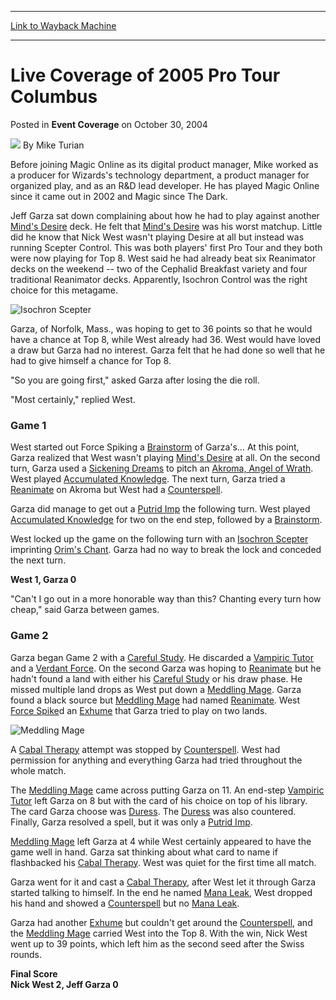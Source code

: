 
---
[Link to Wayback Machine](https://web.archive.org/web/20220128124649/https://magic.wizards.com/en/articles/archive/event-coverage/live-coverage-2005-pro-tour-columbus-2004-10-30-11)

[_metadata_:author]:- "Mike Turian"
[_metadata_:description]:- "Jeff Garza sat down complaining about how he had to play against another Mind's Desire deck. He felt that Mind's Desire was his worst matchup. Little did he know that Nick West wasn't playing Desire at all but instead was running Scepter Control. This was both players' first Pro Tour and they both were now playing for Top 8. West said he had already beat six Reanimator decks"
[_metadata_:generator]:- "Drupal 7 (http://drupal.org)"
[_metadata_:node]:- "546026"
[_metadata_:publish_date]:- "2004-10-30"
[_metadata_:source]:- "div-main-content"
[_metadata_:title]:- "Live Coverage of 2005 Pro Tour Columbus"
[_metadata_:wayback_capture_timestamp]:- "2022-01-28 12:46:49"
[_metadata_:wayback_raw_url]:- "https://web.archive.org/web/20220128124649id_/https://magic.wizards.com/en/articles/archive/event-coverage/live-coverage-2005-pro-tour-columbus-2004-10-30-11"
[_metadata_:wayback_url]:- "https://magic.wizards.com/en/articles/archive/event-coverage/live-coverage-2005-pro-tour-columbus-2004-10-30-11"
---


Live Coverage of 2005 Pro Tour Columbus
=======================================



 Posted in **Event Coverage**
 on October 30, 2004 






![](https://media.magic.wizards.com/styles/auth_small/public/images/person/authorpic_MikeTurian.jpg)
By Mike Turian




Before joining Magic Online as its digital product manager, Mike worked as a producer for Wizards's technology department, a product manager for organized play, and as an R&D lead developer. He has played Magic Online since it came out in 2002 and Magic since The Dark. 






Jeff Garza sat down complaining about how he had to play against another [Mind's Desire](https://gatherer.wizards.com/Pages/Card/Details.aspx?name=Mind%27s+Desire) deck. He felt that [Mind's Desire](https://gatherer.wizards.com/Pages/Card/Details.aspx?name=Mind%27s+Desire) was his worst matchup. Little did he know that Nick West wasn't playing Desire at all but instead was running Scepter Control. This was both players' first Pro Tour and they both were now playing for Top 8. West said he had already beat six Reanimator decks on the weekend -- two of the Cephalid Breakfast variety and four traditional Reanimator decks. Apparently, Isochron Control was the right choice for this metagame.



![Isochron Scepter](http://gatherer.wizards.com/Handlers/Image.ashx?type=card&name=Isochron+Scepter)

Garza, of Norfolk, Mass., was hoping to get to 36 points so that he would have a chance at Top 8, while West already had 36. West would have loved a draw but Garza had no interest. Garza felt that he had done so well that he had to give himself a chance for Top 8.


"So you are going first," asked Garza after losing the die roll.


"Most certainly," replied West.


### Game 1


West started out Force Spiking a [Brainstorm](https://gatherer.wizards.com/Pages/Card/Details.aspx?name=Brainstorm) of Garza's… At this point, Garza realized that West wasn't playing [Mind's Desire](https://gatherer.wizards.com/Pages/Card/Details.aspx?name=Mind%27s+Desire) at all. On the second turn, Garza used a [Sickening Dreams](https://gatherer.wizards.com/Pages/Card/Details.aspx?name=Sickening+Dreams) to pitch an [Akroma, Angel of Wrath](https://gatherer.wizards.com/Pages/Card/Details.aspx?name=Akroma%2C+Angel+of+Wrath). West played [Accumulated Knowledge](https://gatherer.wizards.com/Pages/Card/Details.aspx?name=Accumulated+Knowledge). The next turn, Garza tried a [Reanimate](https://gatherer.wizards.com/Pages/Card/Details.aspx?name=Reanimate) on Akroma but West had a [Counterspell](https://gatherer.wizards.com/Pages/Card/Details.aspx?name=Counterspell).


Garza did manage to get out a [Putrid Imp](https://gatherer.wizards.com/Pages/Card/Details.aspx?name=Putrid+Imp) the following turn. West played [Accumulated Knowledge](https://gatherer.wizards.com/Pages/Card/Details.aspx?name=Accumulated+Knowledge) for two on the end step, followed by a [Brainstorm](https://gatherer.wizards.com/Pages/Card/Details.aspx?name=Brainstorm).


West locked up the game on the following turn with an [Isochron Scepter](https://gatherer.wizards.com/Pages/Card/Details.aspx?name=Isochron+Scepter) imprinting [Orim's Chant](https://gatherer.wizards.com/Pages/Card/Details.aspx?name=Orim%27s+Chant). Garza had no way to break the lock and conceded the next turn.


**West 1, Garza 0**


"Can't I go out in a more honorable way than this? Chanting every turn how cheap," said Garza between games.


### Game 2


Garza began Game 2 with a [Careful Study](https://gatherer.wizards.com/Pages/Card/Details.aspx?name=Careful+Study). He discarded a [Vampiric Tutor](https://gatherer.wizards.com/Pages/Card/Details.aspx?name=Vampiric+Tutor) and a [Verdant Force](https://gatherer.wizards.com/Pages/Card/Details.aspx?name=Verdant+Force). On the second Garza was hoping to [Reanimate](https://gatherer.wizards.com/Pages/Card/Details.aspx?name=Reanimate) but he hadn't found a land with either his [Careful Study](https://gatherer.wizards.com/Pages/Card/Details.aspx?name=Careful+Study) or his draw phase. He missed multiple land drops as West put down a [Meddling Mage](https://gatherer.wizards.com/Pages/Card/Details.aspx?name=Meddling+Mage). Garza found a black source but [Meddling Mage](https://gatherer.wizards.com/Pages/Card/Details.aspx?name=Meddling+Mage) had named [Reanimate](https://gatherer.wizards.com/Pages/Card/Details.aspx?name=Reanimate). West [Force Spike](https://gatherer.wizards.com/Pages/Card/Details.aspx?name=Force+Spike)d an [Exhume](https://gatherer.wizards.com/Pages/Card/Details.aspx?name=Exhume) that Garza tried to play on two lands.



![Meddling Mage](http://gatherer.wizards.com/Handlers/Image.ashx?type=card&name=Meddling+Mage)

A [Cabal Therapy](https://gatherer.wizards.com/Pages/Card/Details.aspx?name=Cabal+Therapy) attempt was stopped by [Counterspell](https://gatherer.wizards.com/Pages/Card/Details.aspx?name=Counterspell). West had permission for anything and everything Garza had tried throughout the whole match.


The [Meddling Mage](https://gatherer.wizards.com/Pages/Card/Details.aspx?name=Meddling+Mage) came across putting Garza on 11. An end-step [Vampiric Tutor](https://gatherer.wizards.com/Pages/Card/Details.aspx?name=Vampiric+Tutor) left Garza on 8 but with the card of his choice on top of his library. The card Garza choose was [Duress](https://gatherer.wizards.com/Pages/Card/Details.aspx?name=Duress). The [Duress](https://gatherer.wizards.com/Pages/Card/Details.aspx?name=Duress) was also countered. Finally, Garza resolved a spell, but it was only a [Putrid Imp](https://gatherer.wizards.com/Pages/Card/Details.aspx?name=Putrid+Imp).


[Meddling Mage](https://gatherer.wizards.com/Pages/Card/Details.aspx?name=Meddling+Mage) left Garza at 4 while West certainly appeared to have the game well in hand. Garza sat thinking about what card to name if flashbacked his [Cabal Therapy](https://gatherer.wizards.com/Pages/Card/Details.aspx?name=Cabal+Therapy). West was quiet for the first time all match.


Garza went for it and cast a [Cabal Therapy](https://gatherer.wizards.com/Pages/Card/Details.aspx?name=Cabal+Therapy), after West let it through Garza started talking to himself. In the end he named [Mana Leak](https://gatherer.wizards.com/Pages/Card/Details.aspx?name=Mana+Leak), West dropped his hand and showed a [Counterspell](https://gatherer.wizards.com/Pages/Card/Details.aspx?name=Counterspell) but no [Mana Leak](https://gatherer.wizards.com/Pages/Card/Details.aspx?name=Mana+Leak).


Garza had another [Exhume](https://gatherer.wizards.com/Pages/Card/Details.aspx?name=Exhume) but couldn't get around the [Counterspell](https://gatherer.wizards.com/Pages/Card/Details.aspx?name=Counterspell), and the [Meddling Mage](https://gatherer.wizards.com/Pages/Card/Details.aspx?name=Meddling+Mage) carried West into the Top 8. With the win, Nick West went up to 39 points, which left him as the second seed after the Swiss rounds.


**Final Score**  
**Nick West 2, Jeff Garza 0**








